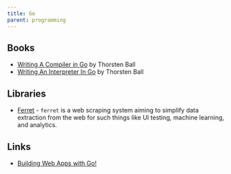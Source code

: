 ```yaml
---
title: Go
parent: programming
---
```


## Books

-   [Writing A Compiler in Go](https://compilerbook.com/) by Thorsten Ball
-   [Writing An Interpreter In Go](https://interpreterbook.com/) by Thorsten Ball

## Libraries

-   [Ferret](https://github.com/MontFerret/ferret) - `ferret` is a web scraping system aiming to simplify data extraction from the web for such things like UI testing, machine learning, and analytics.

## Links

-   [Building Web Apps with Go!](https://codegangsta.gitbooks.io/building-web-apps-with-go/content/)
